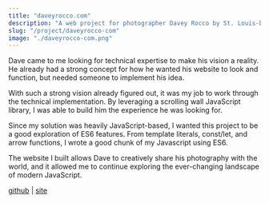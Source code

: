 ```yaml
---
title: "daveyrocco.com"
description: "A web project for photographer Davey Rocco by St. Louis-based JavaScript engineer Nathan Beck"
slug: "/project/daveyrocco-com"
image: "./daveyrocco-com.png"
---
```


Dave came to me looking for technical expertise to make his vision a reality. He already had a strong concept for how he wanted his website to look and function, but needed someone to implement his idea.

With such a strong vision already figured out, it was my job to work through the technical implementation. By leveraging a scrolling wall JavaScript library, I was able to build him the experience he was looking for.

Since my solution was heavily JavaScript-based, I wanted this project to be a good exploration of ES6 features. From template literals, const/let, and arrow functions, I wrote a good chunk of my Javascript using ES6.

The website I built allows Dave to creatively share his photography with the world, and it allowed me to continue exploring the ever-changing landscape of modern JavaScript.

<a href="https://github.com/njosefbeck/daveyrocco.com" target="_blank">github</a> | <a href="http://daveyrocco.com/" target="_blank">site</a>



